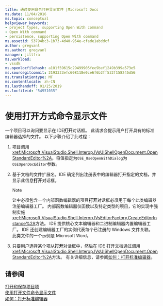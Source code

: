 ```yaml
---
title: 通过使用命令打开显示文件 |Microsoft Docs
ms.date: 11/04/2016
ms.topic: conceptual
helpviewer_keywords:
- project types, supporting Open With command
- Open With command
- persistence, supporting Open With command
ms.assetid: 53794bc3-1b73-4d40-954e-cfade1abddcf
author: gregvanl
ms.author: gregvanl
manager: jillfra
ms.workload:
- vssdk
ms.openlocfilehash: a101f59615c29499905fee9bef1249b399a573e5
ms.sourcegitcommit: 2193323efc608118e0ce6f6b2ff532f158245d56
ms.translationtype: MT
ms.contentlocale: zh-CN
ms.lasthandoff: 01/25/2019
ms.locfileid: "54951035"
---
```

# <a name="display-files-by-using-the-open-with-command"></a>使用打开方式命令显示文件
一个项目可以询问要显示在 IDE**打开**对话框。 此请求会提示用户打开具有的标准编辑器选择的文件。 以下步骤介绍了此过程：  
  
1.  项目调用<xref:Microsoft.VisualStudio.Shell.Interop.IVsUIShellOpenDocument.OpenStandardEditor%2A>，将值指定为`OSE_UseOpenWithDialog`为`OSEOpenDocEditor`参数。  
  
2.  基于文档的文件扩展名，IDE 确定列出注册表中的编辑器打开指定的文档，并显示此信息**打开**对话框。  
  
    > [!NOTE]
    >  让中必须包含一个内部函数编辑器的项目**打开**对话框必须用于每个此类编辑器注册编辑器工厂。 内部函数编辑器仅函数以及特定类型的项目，它的实现中强制实施<xref:Microsoft.VisualStudio.Shell.Interop.IVsEditorFactory.CreateEditorInstance%2A>方法。 IDE 提供核心文本编辑器和二进制编辑器内置编辑器工厂。 IDE 还创建编辑器工厂的实例代表每个已注册的 Windows 文件关联。 此类文件的一个示例是 Microsoft Word。  
  
3.  只要用户选择某个项从**打开**对话框中，然后在 IDE 打开文档通过调用<xref:Microsoft.VisualStudio.Shell.Interop.IVsUIShellOpenDocument.OpenStandardEditor%2A>方法。 有关详细信息，请参阅[如何：打开标准编辑器](../../extensibility/how-to-open-standard-editors.md)。  
  
## <a name="see-also"></a>请参阅  
 [打开和保存项目项](../../extensibility/internals/opening-and-saving-project-items.md)   
 [使用打开文件命令显示文件](../../extensibility/internals/displaying-files-by-using-the-open-file-command.md)   
 [如何：打开标准编辑器](../../extensibility/how-to-open-standard-editors.md)
